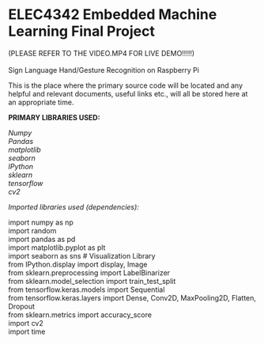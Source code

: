 # ELEC4342 Embedded Machine Learning Final Project 
(PLEASE REFER TO THE VIDEO.MP4 FOR LIVE DEMO!!!!!)<br />
<br />
Sign Language Hand/Gesture Recognition on Raspberry Pi 

This is the place where the primary source code will be located and any helpful and relevant documents, useful links etc., will all be stored here at an appropriate time. 

**PRIMARY LIBRARIES USED:** 

*Numpy*<br />
*Pandas*<br />
*matplotlib*<br />
*seaborn*<br />
*IPython*<br />
*sklearn*<br />
*tensorflow*<br />
*cv2*<br />

*Imported libraries used (dependencies):*<br /> 

import numpy as np<br />
import random<br />
import pandas as pd<br />
import matplotlib.pyplot as plt<br />
import seaborn as sns # Visualization Library<br />
from IPython.display import display, Image<br />
from sklearn.preprocessing import LabelBinarizer<br />
from sklearn.model_selection import train_test_split<br />
from tensorflow.keras.models import Sequential<br />
from tensorflow.keras.layers import Dense, Conv2D, MaxPooling2D, Flatten, Dropout<br />
from sklearn.metrics import accuracy_score<br />
import cv2<br />
import time<br />








